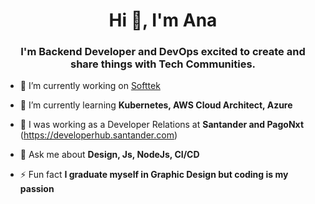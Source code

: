 <h1 align="center">Hi 👋, I'm Ana</h1>
<h3 align="center">I'm Backend Developer and DevOps excited to create and share things with Tech Communities.</h3>

- 🔭 I’m currently working on [Softtek](https://www.vectoritcgroup.com/)

- 🌱 I’m currently learning **Kubernetes, AWS Cloud Architect, Azure**

- 👯 I was working as a Developer Relations at **Santander and PagoNxt** (https://developerhub.santander.com)

- 💬 Ask me about **Design, Js, NodeJs, CI/CD**

- ⚡ Fun fact **I graduate myself in Graphic Design but coding is my passion**
